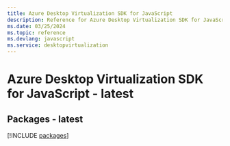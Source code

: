 ```yaml
---
title: Azure Desktop Virtualization SDK for JavaScript
description: Reference for Azure Desktop Virtualization SDK for JavaScript
ms.date: 03/25/2024
ms.topic: reference
ms.devlang: javascript
ms.service: desktopvirtualization
---
```

# Azure Desktop Virtualization SDK for JavaScript - latest
## Packages - latest
[!INCLUDE [packages](desktop-virtualization-index.md)]